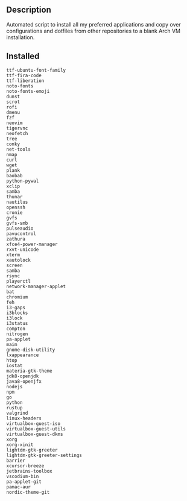 ## Description

Automated script to install all my preferred applications and copy over configurations and dotfiles from other repositories to a blank Arch VM installation.

## Installed


`ttf-ubuntu-font-family`\
`ttf-fira-code`\
`ttf-liberation`\
`noto-fonts`\
`noto-fonts-emoji`\
`dunst`\
`scrot`\
`rofi`\
`dmenu`\
`fzf`\
`neovim`\
`tigervnc`\
`neofetch`\
`tree`\
`conky`\
`net-tools`\
`nmap`\
`curl`\
`wget`\
`plank`\
`baobab`\
`python-pywal`\
`xclip`\
`samba`\
`thunar`\
`nautilus`\
`openssh`\
`cronie`\
`gvfs`\
`gvfs-smb`\
`pulseaudio`\
`pavucontrol`\
`zathura`\
`xfce4-power-manager`\
`rxvt-unicode`\
`xterm`\
`xautolock`\
`screen`\
`samba`\
`rsync`\
`playerctl`\
`network-manager-applet`\
`bat`\
`chromium`\
`feh`\
`i3-gaps`\
`i3blocks`\
`i3lock`\
`i3status`\
`compton`\
`nitrogen`\
`pa-applet`\
`maim`\
`gnome-disk-utility`\
`lxappearance`\
`htop`\
`iostat`\
`materia-gtk-theme`\
`jdk8-openjdk`\
`java8-openjfx`\
`nodejs`\
`npm`\
`go`\
`python`\
`rustup`\
`valgrind`\
`linux-headers`\
`virtualbox-guest-iso`\
`virtualbox-guest-utils`\
`virtualbox-guest-dkms`\
`xorg`\
`xorg-xinit`\
`lightdm-gtk-greeter`\
`lightdm-gtk-greeter-settings`\
`barrier`\
`xcursor-breeze`\
`jetbrains-toolbox`\
`vscodium-bin`\
`pa-applet-git`\
`pamac-aur`\
`nordic-theme-git`
